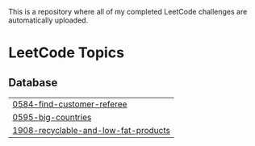 This is a repository where all of my completed LeetCode challenges are automatically uploaded.

<!---LeetCode Topics Start-->
# LeetCode Topics
## Database
|  |
| ------- |
| [0584-find-customer-referee](https://github.com/kjucaitis/leetcode/tree/master/0584-find-customer-referee) |
| [0595-big-countries](https://github.com/kjucaitis/leetcode/tree/master/0595-big-countries) |
| [1908-recyclable-and-low-fat-products](https://github.com/kjucaitis/leetcode/tree/master/1908-recyclable-and-low-fat-products) |
<!---LeetCode Topics End-->